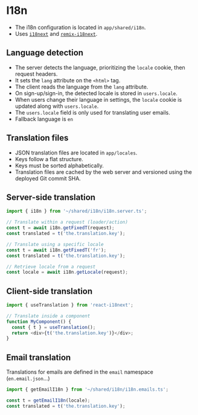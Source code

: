 # I18n

- The i18n configuration is located in `app/shared/i18n`.
- Uses [`i18next`](https://www.i18next.com/) and [`remix-i18next`](https://github.com/sergiodxa/remix-i18next).

## Language detection

- The server detects the language, prioritizing the `locale` cookie, then request headers.
- It sets the `lang` attribute on the `<html>` tag.
- The client reads the language from the `lang` attribute.
- On sign-up/sign-in, the detected locale is stored in `users.locale`.
- When users change their language in settings, the `locale` cookie is updated along with `users.locale`.
- The `users.locale` field is only used for translating user emails.
- Fallback language is `en`

## Translation files

- JSON translation files are located in `app/locales`.
- Keys follow a flat structure.
- Keys must be sorted alphabetically.
- Translation files are cached by the web server and versioned using the deployed Git commit SHA.

## Server-side translation

```js
import { i18n } from '~/shared/i18n/i18n.server.ts';

// Translate within a request (loader/action)
const t = await i18n.getFixedT(request);
const translated = t('the.translation.key');

// Translate using a specific locale
const t = await i18n.getFixedT('fr');
const translated = t('the.translation.key');

// Retrieve locale from a request
const locale = await i18n.getLocale(request);
```

## Client-side translation

```js
import { useTranslation } from 'react-i18next';

// Translate inside a component
function MyComponent() {
  const { t } = useTranslation();
  return <div>{t('the.translation.key')}</div>;
}
```

## Email translation

Translations for emails are defined in the `email` namespace (`en.email.json`...)

```js
import { getEmailI18n } from '~/shared/i18n/i18n.emails.ts';

const t = getEmailI18n(locale);
const translated = t('the.translation.key');
```
